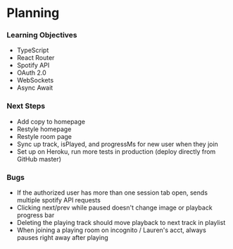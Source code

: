 # Planning

### Learning Objectives
- TypeScript
- React Router
- Spotify API
- OAuth 2.0
- WebSockets
- Async Await

### Next Steps
- Add copy to homepage
- Restyle homepage
- Restyle room page
- Sync up track, isPlayed, and progressMs for new user when they join
- Set up on Heroku, run more tests in production (deploy directly from GitHub master)

### Bugs
- If the authorized user has more than one session tab open, sends multiple spotify API requests
- Clicking next/prev while paused doesn't change image or playback progress bar
- Deleting the playing track should move playback to next track in playlist
- When joining a playing room on incognito / Lauren's acct, always pauses right away after playing